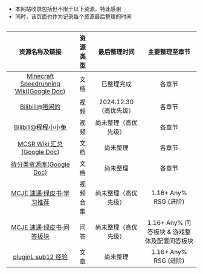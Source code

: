- 本网站收录包括但不限于以下资源，特此感谢
- 同时，该页面也作为记录每个资源最后整理的时间

<style>
.center 
{
  width: auto;
  display: table;
  margin-left: auto;
  margin-right: auto;
}
</style>

<div class="center">

|                                                             资源名称及链接                                                              | 资源类型 |      最后整理时间      |                主要整理至章节                |
| :-------------------------------------------------------------------------------------------------------------------------------------: | :------: | :--------------------: | :------------------------------------------: |
| [Minecraft Speedrunning Wiki(Google Doc)](https://docs.google.com/document/d/1uzzovfFNft396rxRBxoaa0xt6SX2ScnDSaIk90c92Uo/edit?tab=t.0) |   文档   |       已整理完成       |                    各章节                    |
|                                         [Bilibili@唔闲的](https://space.bilibili.com/190127685)                                         |   视频   | 2024.12.30（高优先级） |                    各章节                    |
|                                   [Bilibili@程程小小兔](https://www.bilibili.com/video/BV1F4421P7tw)                                    |   视频   |  尚未整理（高优先级）  |                    各章节                    |
|       [MCSR Wiki 汇总(Google Doc)](https://docs.google.com/document/d/1cXIMdO72NJYsI8j-fDOACc6QIF7f_p85fhMF704lnJU/edit?tab=t.0)        |   文档   |        尚未整理        |                    各章节                    |
|        [待分类资源库(Google Doc)](https://docs.google.com/document/d/150pnAMKoxkWm_0ZuhO6nT2ha2JtyG22Wmg-np53scPQ/edit?tab=t.0)         |   文档   |        尚未整理        |                    各章节                    |
|                      [MCJE 速通·绿皮书·学习推荐](https://docs.qq.com/sheet/DU2JQUGRPY2dvamlF?nojump=1&tab=BB08J2)                       | 视频合集 |  尚未整理（高优先级）  |            1.16+ Any% RSG (进阶)             |
|                           [MCJE 速通·绿皮书·问答板块](https://docs.qq.com/sheet/DU3lFckRITExWb212?tab=387ze5)                           |   问答   |  尚未整理（高优先级）  | 1.16+ Any% 问答板块 & 游戏整体及配置问答板块 |
|                     [pluginL sub12 经验](https://www.bilibili.com/opus/706890005761491041?spm_id_from=333.999.0.0)                      |   文章   |        尚未整理        |            1.16+ Any% RSG (进阶)             |

</div>
